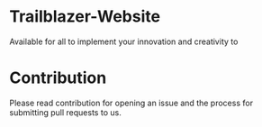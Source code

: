 # Trailblazer-Website
Available for all to implement your innovation and creativity to 

# Contribution
Please read contribution for opening an issue and the process for submitting pull requests to us.
